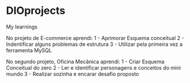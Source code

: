 # DIOprojects
My learnings

No projeto de E-commerce aprendi: 1 - Aprimorar Esquema conceitual 2 - Indentificar alguns problemas de estrutura 3 - Utilizar pela primeira vez a ferramenta MySQL

No segundo projeto, Oficina Mecânica aprendi: 1 - Criar Esquema Conceitual do zero 2 - Ler e identificar personagens e conceitos do mini mundo 3 - Realizar sozinha e encarar desafio proposto
